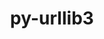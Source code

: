---
title: "py-urllib3"
layout: cache
categories: [package, develop]
meta: {"compilers": ["none"], "num_specs": 178, "num_specs_by_stack": {"data-vis-sdk": 9, "e4s": 34, "e4s-neoverse-v2": 18, "e4s-oneapi": 18, "ml-darwin-aarch64-mps": 22, "ml-linux-aarch64-cpu": 38, "ml-linux-aarch64-cuda": 35, "ml-linux-x86_64-cpu": 36, "ml-linux-x86_64-cuda": 37, "ml-linux-x86_64-rocm": 17, "root": 178}, "oss": ["sequoia", "ubuntu20.04", "ubuntu22.04", "ubuntu24.04"], "platforms": ["darwin", "linux"], "stacks": ["data-vis-sdk", "e4s", "e4s-neoverse-v2", "e4s-oneapi", "ml-darwin-aarch64-mps", "ml-linux-aarch64-cpu", "ml-linux-aarch64-cuda", "ml-linux-x86_64-cpu", "ml-linux-x86_64-cuda", "ml-linux-x86_64-rocm", "root"], "targets": ["aarch64", "neoverse_v2", "x86_64_v3"], "versions": ["1.26.20", "2.1.0"]}
spec_details: [{"compiler": "none", "hash": "23cmhcp2fwvthvvuprzaqcogcekwnbzf", "os": "ubuntu24.04", "platform": "linux", "size": "-", "stacks": ["ml-linux-x86_64-cpu", "ml-linux-x86_64-cuda", "ml-linux-x86_64-rocm", "root"], "target": "x86_64_v3", "variants": ["~brotli", "build_system=python_pip", "~socks"], "versions": ["2.1.0"]}, {"compiler": "none", "hash": "27exew5enxtlndbdeahocg2v5h7qdlnd", "os": "ubuntu24.04", "platform": "linux", "size": "-", "stacks": ["ml-linux-x86_64-cpu", "ml-linux-x86_64-cuda", "root"], "target": "x86_64_v3", "variants": ["~brotli", "build_system=python_pip", "~socks"], "versions": ["2.1.0"]}, {"compiler": "none", "hash": "2dfdnakewaoj2rgncpi5dlfh6gwiw6pk", "os": "sequoia", "platform": "darwin", "size": "-", "stacks": ["ml-darwin-aarch64-mps", "root"], "target": "aarch64", "variants": ["~brotli", "build_system=python_pip", "~socks"], "versions": ["2.1.0"]}, {"compiler": "none", "hash": "2dmypvareme4mhufeg7mhdgzhm4yek3w", "os": "sequoia", "platform": "darwin", "size": "-", "stacks": ["ml-darwin-aarch64-mps", "root"], "target": "aarch64", "variants": ["~brotli", "build_system=python_pip", "~socks"], "versions": ["2.1.0"]}, {"compiler": "none", "hash": "2gjcsmuufypdivyau4yscqswl3vchjuk", "os": "ubuntu22.04", "platform": "linux", "size": "-", "stacks": ["e4s", "root"], "target": "x86_64_v3", "variants": ["~brotli", "build_system=python_pip", "~socks"], "versions": ["2.1.0"]}, {"compiler": "none", "hash": "2jma5ytay5ts6dr2hxsvowiw7nvbxlcc", "os": "ubuntu22.04", "platform": "linux", "size": "-", "stacks": ["e4s", "root"], "target": "x86_64_v3", "variants": ["~brotli", "build_system=python_pip", "~socks"], "versions": ["2.1.0"]}, {"compiler": "none", "hash": "3ewlaex7kdi42guwnasb6zjvpgjmkcbv", "os": "ubuntu24.04", "platform": "linux", "size": "-", "stacks": ["ml-linux-aarch64-cpu", "ml-linux-aarch64-cuda", "root"], "target": "aarch64", "variants": ["~brotli", "build_system=python_pip", "~socks"], "versions": ["2.1.0"]}, {"compiler": "none", "hash": "3khrlejs7xl4zncxwis2izpljlg5xus5", "os": "ubuntu24.04", "platform": "linux", "size": "-", "stacks": ["ml-linux-x86_64-cpu", "ml-linux-x86_64-cuda", "ml-linux-x86_64-rocm", "root"], "target": "x86_64_v3", "variants": ["~brotli", "build_system=python_pip", "~socks"], "versions": ["2.1.0"]}, {"compiler": "none", "hash": "3owungvbntdqn7zb2ngcxzczv5oiopjd", "os": "ubuntu22.04", "platform": "linux", "size": "-", "stacks": ["e4s", "root"], "target": "x86_64_v3", "variants": ["~brotli", "build_system=python_pip", "~socks"], "versions": ["2.1.0"]}, {"compiler": "none", "hash": "3uldlvoheb6b5rwn527dmermoj7y2ved", "os": "ubuntu24.04", "platform": "linux", "size": "-", "stacks": ["ml-linux-x86_64-cuda", "ml-linux-x86_64-rocm", "root"], "target": "x86_64_v3", "variants": ["~brotli", "build_system=python_pip", "~socks"], "versions": ["2.1.0"]}, {"compiler": "none", "hash": "3vh26lv65yauvdwj5ykkn2ljyhbod5ra", "os": "ubuntu22.04", "platform": "linux", "size": "-", "stacks": ["e4s", "root"], "target": "x86_64_v3", "variants": ["~brotli", "build_system=python_pip", "~socks"], "versions": ["2.1.0"]}, {"compiler": "none", "hash": "45a2il27jplzltsjgw5v6d52n2np4u22", "os": "ubuntu22.04", "platform": "linux", "size": "-", "stacks": ["e4s", "root"], "target": "x86_64_v3", "variants": ["~brotli", "build_system=python_pip", "~socks"], "versions": ["2.1.0"]}, {"compiler": "none", "hash": "4ecw3h7sm4mr2gjjrwkx6e4x3l4jmnmw", "os": "ubuntu24.04", "platform": "linux", "size": "-", "stacks": ["ml-linux-aarch64-cpu", "ml-linux-aarch64-cuda", "root"], "target": "aarch64", "variants": ["~brotli", "build_system=python_pip", "~socks"], "versions": ["2.1.0"]}, {"compiler": "none", "hash": "4jfzj5ms3rl474wyafqjjhh5gklui3d5", "os": "ubuntu24.04", "platform": "linux", "size": "-", "stacks": ["ml-linux-x86_64-cpu", "ml-linux-x86_64-cuda", "root"], "target": "x86_64_v3", "variants": ["~brotli", "build_system=python_pip", "~socks"], "versions": ["2.1.0"]}, {"compiler": "none", "hash": "4lb5ncwunbokubi4qkswe3vjkzgdefp4", "os": "ubuntu22.04", "platform": "linux", "size": "-", "stacks": ["e4s", "root"], "target": "x86_64_v3", "variants": ["~brotli", "build_system=python_pip", "~socks"], "versions": ["2.1.0"]}, {"compiler": "none", "hash": "4qq3ooigqpcil77wzjsf5ysrzsx5yxsm", "os": "ubuntu24.04", "platform": "linux", "size": "-", "stacks": ["ml-linux-x86_64-cpu", "ml-linux-x86_64-cuda", "ml-linux-x86_64-rocm", "root"], "target": "x86_64_v3", "variants": ["~brotli", "build_system=python_pip", "~socks"], "versions": ["2.1.0"]}, {"compiler": "none", "hash": "52bbqna6d3w32bom2ujop6fs3oszbyln", "os": "ubuntu24.04", "platform": "linux", "size": "-", "stacks": ["ml-linux-aarch64-cpu", "ml-linux-aarch64-cuda", "root"], "target": "aarch64", "variants": ["~brotli", "build_system=python_pip", "~socks"], "versions": ["2.1.0"]}, {"compiler": "none", "hash": "5jfabjxrdat22f4qllfudze7xrubohge", "os": "ubuntu22.04", "platform": "linux", "size": "-", "stacks": ["e4s-oneapi", "root"], "target": "x86_64_v3", "variants": ["~brotli", "build_system=python_pip", "~socks"], "versions": ["2.1.0"]}, {"compiler": "none", "hash": "5kg2ycdi7enabbcfihxrdalk6nksf4w6", "os": "ubuntu20.04", "platform": "linux", "size": "-", "stacks": ["data-vis-sdk", "root"], "target": "x86_64_v3", "variants": ["~brotli", "build_system=python_pip", "~socks"], "versions": ["2.1.0"]}, {"compiler": "none", "hash": "5mogy6tbel542hkwqnx66jzpk6lugb5y", "os": "ubuntu22.04", "platform": "linux", "size": "-", "stacks": ["e4s", "root"], "target": "x86_64_v3", "variants": ["~brotli", "build_system=python_pip", "~socks"], "versions": ["2.1.0"]}, {"compiler": "none", "hash": "5r3o52ah5osqqsuhz74mex3qzscgjjiw", "os": "ubuntu24.04", "platform": "linux", "size": "-", "stacks": ["ml-linux-aarch64-cpu", "ml-linux-aarch64-cuda", "root"], "target": "aarch64", "variants": ["~brotli", "build_system=python_pip", "~socks"], "versions": ["2.1.0"]}, {"compiler": "none", "hash": "5s7wd6wdzto7njdyypufjkmpz7ncw3kx", "os": "ubuntu22.04", "platform": "linux", "size": "-", "stacks": ["e4s", "root"], "target": "x86_64_v3", "variants": ["~brotli", "build_system=python_pip", "~socks"], "versions": ["2.1.0"]}, {"compiler": "none", "hash": "5t642tqhfwudlw5py4g65yqfeiayltdm", "os": "ubuntu22.04", "platform": "linux", "size": "-", "stacks": ["e4s-neoverse-v2", "root"], "target": "neoverse_v2", "variants": ["~brotli", "build_system=python_pip", "~socks"], "versions": ["2.1.0"]}, {"compiler": "none", "hash": "5tanx37byprvk2rybyabl4fxoksaka6y", "os": "ubuntu24.04", "platform": "linux", "size": "-", "stacks": ["ml-linux-aarch64-cpu", "ml-linux-aarch64-cuda", "root"], "target": "aarch64", "variants": ["~brotli", "build_system=python_pip", "~socks"], "versions": ["2.1.0"]}, {"compiler": "none", "hash": "5tj4ngm53vbzom7fe6eyykxfa4z25y4v", "os": "ubuntu24.04", "platform": "linux", "size": "-", "stacks": ["ml-linux-aarch64-cpu", "ml-linux-aarch64-cuda", "root"], "target": "aarch64", "variants": ["~brotli", "build_system=python_pip", "~socks"], "versions": ["2.1.0"]}, {"compiler": "none", "hash": "5ys5cjg2wkvfchz3b6wi7ahdaijogyfp", "os": "ubuntu22.04", "platform": "linux", "size": "-", "stacks": ["e4s", "root"], "target": "x86_64_v3", "variants": ["~brotli", "build_system=python_pip", "~socks"], "versions": ["2.1.0"]}, {"compiler": "none", "hash": "62sv72lsafkhc7mx43xdyswoj5oauul3", "os": "sequoia", "platform": "darwin", "size": "-", "stacks": ["ml-darwin-aarch64-mps", "root"], "target": "aarch64", "variants": ["~brotli", "build_system=python_pip", "~socks"], "versions": ["2.1.0"]}, {"compiler": "none", "hash": "6e22xqm7kuq65h2zosbmg23lxamtqpwu", "os": "ubuntu24.04", "platform": "linux", "size": "-", "stacks": ["ml-linux-aarch64-cpu", "ml-linux-aarch64-cuda", "root"], "target": "aarch64", "variants": ["~brotli", "build_system=python_pip", "~socks"], "versions": ["2.1.0"]}, {"compiler": "none", "hash": "6ttco2zesxxecrk3alvaegmdcmgh2t3g", "os": "ubuntu22.04", "platform": "linux", "size": "-", "stacks": ["e4s", "root"], "target": "x86_64_v3", "variants": ["~brotli", "build_system=python_pip", "~socks"], "versions": ["2.1.0"]}, {"compiler": "none", "hash": "6vr26pn2knmbdhxjz36ltj6sfjdid4vx", "os": "ubuntu22.04", "platform": "linux", "size": "-", "stacks": ["e4s", "root"], "target": "x86_64_v3", "variants": ["~brotli", "build_system=python_pip", "~socks"], "versions": ["2.1.0"]}, {"compiler": "none", "hash": "6wuztucgzkrgdx3zwb7titehxcqtf6db", "os": "ubuntu24.04", "platform": "linux", "size": "-", "stacks": ["ml-linux-x86_64-cuda", "root"], "target": "x86_64_v3", "variants": ["~brotli", "build_system=python_pip", "~socks"], "versions": ["2.1.0"]}, {"compiler": "none", "hash": "6zpoln4jspqpehixy3mnjdqs2qq26bgq", "os": "ubuntu22.04", "platform": "linux", "size": "-", "stacks": ["e4s", "root"], "target": "x86_64_v3", "variants": ["~brotli", "build_system=python_pip", "~socks"], "versions": ["2.1.0"]}, {"compiler": "none", "hash": "7252qt7zhlxxupwwos25coihof5errdr", "os": "ubuntu22.04", "platform": "linux", "size": "-", "stacks": ["e4s-oneapi", "root"], "target": "x86_64_v3", "variants": ["~brotli", "build_system=python_pip", "~secure", "~socks"], "versions": ["1.26.20"]}, {"compiler": "none", "hash": "72kq5gyyn2vjzc4dx4dn6ejfwb4qvvon", "os": "ubuntu22.04", "platform": "linux", "size": "-", "stacks": ["e4s-neoverse-v2", "root"], "target": "neoverse_v2", "variants": ["~brotli", "build_system=python_pip", "~socks"], "versions": ["2.1.0"]}, {"compiler": "none", "hash": "7asb2qr5l5eeskn2ffeu73dloxj2w7sg", "os": "ubuntu24.04", "platform": "linux", "size": "-", "stacks": ["ml-linux-x86_64-cpu", "ml-linux-x86_64-cuda", "root"], "target": "x86_64_v3", "variants": ["~brotli", "build_system=python_pip", "~socks"], "versions": ["2.1.0"]}, {"compiler": "none", "hash": "7j4g6sprw7m6gv2pf4cqmpnyxlx4rxuz", "os": "sequoia", "platform": "darwin", "size": "-", "stacks": ["ml-darwin-aarch64-mps", "root"], "target": "aarch64", "variants": ["~brotli", "build_system=python_pip", "~socks"], "versions": ["2.1.0"]}, {"compiler": "none", "hash": "7tzrgbsyicn4hr4tt6xtukmpwvbq4yyx", "os": "ubuntu24.04", "platform": "linux", "size": "-", "stacks": ["ml-linux-x86_64-cpu", "ml-linux-x86_64-cuda", "root"], "target": "x86_64_v3", "variants": ["~brotli", "build_system=python_pip", "~socks"], "versions": ["2.1.0"]}, {"compiler": "none", "hash": "7z4fxx6aq3btdqckutegjlqhi3mhkfsm", "os": "ubuntu24.04", "platform": "linux", "size": "-", "stacks": ["ml-linux-aarch64-cpu", "ml-linux-aarch64-cuda", "root"], "target": "aarch64", "variants": ["~brotli", "build_system=python_pip", "~socks"], "versions": ["2.1.0"]}, {"compiler": "none", "hash": "a7nm3gthpjpckobxe7gzqjna7ukl2rnf", "os": "ubuntu24.04", "platform": "linux", "size": "-", "stacks": ["ml-linux-x86_64-cpu", "ml-linux-x86_64-cuda", "root"], "target": "x86_64_v3", "variants": ["~brotli", "build_system=python_pip", "~socks"], "versions": ["2.1.0"]}, {"compiler": "none", "hash": "aamsqhhfywq5aaqczkhosxtwcotsrv7p", "os": "ubuntu22.04", "platform": "linux", "size": "-", "stacks": ["e4s", "root"], "target": "x86_64_v3", "variants": ["~brotli", "build_system=python_pip", "~socks"], "versions": ["2.1.0"]}, {"compiler": "none", "hash": "ahosdwrj72jeqwubyvlrb4c6cvsyq2h4", "os": "ubuntu24.04", "platform": "linux", "size": "-", "stacks": ["ml-linux-x86_64-cpu", "ml-linux-x86_64-cuda", "root"], "target": "x86_64_v3", "variants": ["~brotli", "build_system=python_pip", "~socks"], "versions": ["2.1.0"]}, {"compiler": "none", "hash": "aldkaqc64brw47skz2y5o3xs5rotyje3", "os": "ubuntu22.04", "platform": "linux", "size": "-", "stacks": ["e4s-oneapi", "root"], "target": "x86_64_v3", "variants": ["~brotli", "build_system=python_pip", "~socks"], "versions": ["2.1.0"]}, {"compiler": "none", "hash": "alpanbarudmgl65pyyhjyhrhmsnequee", "os": "ubuntu24.04", "platform": "linux", "size": "-", "stacks": ["ml-linux-aarch64-cpu", "ml-linux-aarch64-cuda", "root"], "target": "aarch64", "variants": ["~brotli", "build_system=python_pip", "~socks"], "versions": ["2.1.0"]}, {"compiler": "none", "hash": "aqlbko5eyujfp5p7t6perxlwn73esznd", "os": "ubuntu20.04", "platform": "linux", "size": "-", "stacks": ["data-vis-sdk", "root"], "target": "x86_64_v3", "variants": ["~brotli", "build_system=python_pip", "~socks"], "versions": ["2.1.0"]}, {"compiler": "none", "hash": "aufjewp6cdchv6mguqhnv6p2fsyye7is", "os": "ubuntu22.04", "platform": "linux", "size": "-", "stacks": ["e4s-oneapi", "root"], "target": "x86_64_v3", "variants": ["~brotli", "build_system=python_pip", "~socks"], "versions": ["2.1.0"]}, {"compiler": "none", "hash": "av4zabhb74rko55cugm66hadgpskaven", "os": "ubuntu22.04", "platform": "linux", "size": "-", "stacks": ["e4s-neoverse-v2", "root"], "target": "neoverse_v2", "variants": ["~brotli", "build_system=python_pip", "~socks"], "versions": ["2.1.0"]}, {"compiler": "none", "hash": "b2z7m7gzd77ub2yknoqrolq2jmwuaoxj", "os": "sequoia", "platform": "darwin", "size": "-", "stacks": ["ml-darwin-aarch64-mps", "root"], "target": "aarch64", "variants": ["~brotli", "build_system=python_pip", "~socks"], "versions": ["2.1.0"]}, {"compiler": "none", "hash": "bgemg5qwqawn2oss2lt3kgrotjezm5u7", "os": "ubuntu24.04", "platform": "linux", "size": "-", "stacks": ["ml-linux-x86_64-cpu", "ml-linux-x86_64-cuda", "ml-linux-x86_64-rocm", "root"], "target": "x86_64_v3", "variants": ["~brotli", "build_system=python_pip", "~socks"], "versions": ["2.1.0"]}, {"compiler": "none", "hash": "bwlnte3p52kib3tdltlljgl6mywiskmf", "os": "ubuntu22.04", "platform": "linux", "size": "-", "stacks": ["e4s", "root"], "target": "x86_64_v3", "variants": ["~brotli", "build_system=python_pip", "~socks"], "versions": ["2.1.0"]}, {"compiler": "none", "hash": "bzmsij5ae7jtfzxt4bihc6j4edjetvp6", "os": "ubuntu22.04", "platform": "linux", "size": "-", "stacks": ["e4s-oneapi", "root"], "target": "x86_64_v3", "variants": ["~brotli", "build_system=python_pip", "~secure", "~socks"], "versions": ["1.26.20"]}, {"compiler": "none", "hash": "c6e7dz6xmpee2ykhsbjuvosrcsh5vuqd", "os": "ubuntu24.04", "platform": "linux", "size": "-", "stacks": ["ml-linux-aarch64-cpu", "root"], "target": "aarch64", "variants": ["~brotli", "build_system=python_pip", "~socks"], "versions": ["2.1.0"]}, {"compiler": "none", "hash": "cbqsl5xl2q6v33jmr3456tut5uivlbau", "os": "ubuntu24.04", "platform": "linux", "size": "-", "stacks": ["ml-linux-aarch64-cpu", "ml-linux-aarch64-cuda", "root"], "target": "aarch64", "variants": ["~brotli", "build_system=python_pip", "~socks"], "versions": ["2.1.0"]}, {"compiler": "none", "hash": "cjlwi4fk6rzv5whlaxrihn4d6r5fnlbt", "os": "ubuntu22.04", "platform": "linux", "size": "-", "stacks": ["e4s-neoverse-v2", "root"], "target": "neoverse_v2", "variants": ["~brotli", "build_system=python_pip", "~socks"], "versions": ["2.1.0"]}, {"compiler": "none", "hash": "cl25tom5b4zl6ixleyuyivapap2pomfs", "os": "ubuntu22.04", "platform": "linux", "size": "-", "stacks": ["e4s", "root"], "target": "x86_64_v3", "variants": ["~brotli", "build_system=python_pip", "~socks"], "versions": ["2.1.0"]}, {"compiler": "none", "hash": "cs3cm4hqxsdf3xmmzvpemefzwj34odwe", "os": "ubuntu24.04", "platform": "linux", "size": "-", "stacks": ["ml-linux-aarch64-cpu", "ml-linux-aarch64-cuda", "root"], "target": "aarch64", "variants": ["~brotli", "build_system=python_pip", "~socks"], "versions": ["2.1.0"]}, {"compiler": "none", "hash": "dtny32fqumkwhjfsla567tcddlj4mc4m", "os": "ubuntu22.04", "platform": "linux", "size": "-", "stacks": ["e4s-neoverse-v2", "root"], "target": "neoverse_v2", "variants": ["~brotli", "build_system=python_pip", "~socks"], "versions": ["2.1.0"]}, {"compiler": "none", "hash": "emrpdbztjatsbtafuh35di2h3schjodc", "os": "ubuntu22.04", "platform": "linux", "size": "-", "stacks": ["e4s", "root"], "target": "x86_64_v3", "variants": ["~brotli", "build_system=python_pip", "~socks"], "versions": ["2.1.0"]}, {"compiler": "none", "hash": "etbtazsk4trdrw4i6ojvfduqmquhs4dg", "os": "ubuntu24.04", "platform": "linux", "size": "-", "stacks": ["ml-linux-x86_64-cpu", "ml-linux-x86_64-cuda", "ml-linux-x86_64-rocm", "root"], "target": "x86_64_v3", "variants": ["~brotli", "build_system=python_pip", "~socks"], "versions": ["2.1.0"]}, {"compiler": "none", "hash": "evudcdilykyvykabdodjbhvnzvsv6yw7", "os": "ubuntu22.04", "platform": "linux", "size": "-", "stacks": ["e4s", "root"], "target": "x86_64_v3", "variants": ["~brotli", "build_system=python_pip", "~socks"], "versions": ["2.1.0"]}, {"compiler": "none", "hash": "fm6zexqaijrumclrqofsp4e3exs25v65", "os": "ubuntu22.04", "platform": "linux", "size": "-", "stacks": ["e4s-neoverse-v2", "root"], "target": "neoverse_v2", "variants": ["~brotli", "build_system=python_pip", "~socks"], "versions": ["2.1.0"]}, {"compiler": "none", "hash": "ftdtimwkmqaqmsuzdrkm3ikyltbk7dw7", "os": "ubuntu22.04", "platform": "linux", "size": "-", "stacks": ["e4s", "root"], "target": "x86_64_v3", "variants": ["~brotli", "build_system=python_pip", "~socks"], "versions": ["2.1.0"]}, {"compiler": "none", "hash": "g3mfniefpubdppezzgtkhca3kazjvg7t", "os": "ubuntu22.04", "platform": "linux", "size": "-", "stacks": ["e4s-oneapi", "root"], "target": "x86_64_v3", "variants": ["~brotli", "build_system=python_pip", "~secure", "~socks"], "versions": ["1.26.20"]}, {"compiler": "none", "hash": "gbuq3uwyytrbxac7muedxuym3djyb4re", "os": "ubuntu24.04", "platform": "linux", "size": "-", "stacks": ["ml-linux-x86_64-cpu", "ml-linux-x86_64-cuda", "root"], "target": "x86_64_v3", "variants": ["~brotli", "build_system=python_pip", "~socks"], "versions": ["2.1.0"]}, {"compiler": "none", "hash": "ge3zzvbcvagu4wamurqwcmtmh2s5ibj5", "os": "ubuntu24.04", "platform": "linux", "size": "-", "stacks": ["ml-linux-x86_64-cpu", "ml-linux-x86_64-rocm", "root"], "target": "x86_64_v3", "variants": ["~brotli", "build_system=python_pip", "~socks"], "versions": ["2.1.0"]}, {"compiler": "none", "hash": "gemfnudlksv6nhhqomscdhju3k6cdjhu", "os": "sequoia", "platform": "darwin", "size": "-", "stacks": ["ml-darwin-aarch64-mps", "root"], "target": "aarch64", "variants": ["~brotli", "build_system=python_pip", "~socks"], "versions": ["2.1.0"]}, {"compiler": "none", "hash": "guox2gr2ohpgpvvla6zfdyqmwnphh3lo", "os": "ubuntu22.04", "platform": "linux", "size": "-", "stacks": ["e4s", "root"], "target": "x86_64_v3", "variants": ["~brotli", "build_system=python_pip", "~socks"], "versions": ["2.1.0"]}, {"compiler": "none", "hash": "h3kzasis3b3gxhlr3ke67zaxvtzconf3", "os": "sequoia", "platform": "darwin", "size": "-", "stacks": ["ml-darwin-aarch64-mps", "root"], "target": "aarch64", "variants": ["~brotli", "build_system=python_pip", "~socks"], "versions": ["2.1.0"]}, {"compiler": "none", "hash": "hckklch2rhqts2ypcf2svuhgvcb45t2p", "os": "ubuntu22.04", "platform": "linux", "size": "-", "stacks": ["e4s", "root"], "target": "x86_64_v3", "variants": ["~brotli", "build_system=python_pip", "~socks"], "versions": ["2.1.0"]}, {"compiler": "none", "hash": "hkhtuzmkrxr4ktarv2tmmoijslhvjfn6", "os": "ubuntu22.04", "platform": "linux", "size": "-", "stacks": ["e4s", "root"], "target": "x86_64_v3", "variants": ["~brotli", "build_system=python_pip", "~socks"], "versions": ["2.1.0"]}, {"compiler": "none", "hash": "hkiqoyuz5evqs5pcx6m2lzyiqg2dnpek", "os": "ubuntu24.04", "platform": "linux", "size": "-", "stacks": ["ml-linux-x86_64-cpu", "ml-linux-x86_64-cuda", "ml-linux-x86_64-rocm", "root"], "target": "x86_64_v3", "variants": ["~brotli", "build_system=python_pip", "~socks"], "versions": ["2.1.0"]}, {"compiler": "none", "hash": "hkstnfuu7iw54r7jgf4lja3woz6ioqk4", "os": "ubuntu24.04", "platform": "linux", "size": "-", "stacks": ["ml-linux-aarch64-cpu", "ml-linux-aarch64-cuda", "root"], "target": "aarch64", "variants": ["~brotli", "build_system=python_pip", "~socks"], "versions": ["2.1.0"]}, {"compiler": "none", "hash": "hnqqhbml53gjgap2dryfqpav3nrrh6nd", "os": "sequoia", "platform": "darwin", "size": "-", "stacks": ["ml-darwin-aarch64-mps", "root"], "target": "aarch64", "variants": ["~brotli", "build_system=python_pip", "~socks"], "versions": ["2.1.0"]}, {"compiler": "none", "hash": "hqx72etn3av54p2xra6kkczkoiqwnlss", "os": "ubuntu22.04", "platform": "linux", "size": "-", "stacks": ["e4s-neoverse-v2", "root"], "target": "neoverse_v2", "variants": ["~brotli", "build_system=python_pip", "~socks"], "versions": ["2.1.0"]}, {"compiler": "none", "hash": "hu5vegrblpbrr6isge2ukqkn5uagmccb", "os": "ubuntu24.04", "platform": "linux", "size": "-", "stacks": ["ml-linux-aarch64-cpu", "ml-linux-aarch64-cuda", "root"], "target": "aarch64", "variants": ["~brotli", "build_system=python_pip", "~socks"], "versions": ["2.1.0"]}, {"compiler": "none", "hash": "i2pfnh4fq6wtmz7tmfjeizpssqsqb6bi", "os": "ubuntu24.04", "platform": "linux", "size": "-", "stacks": ["ml-linux-aarch64-cpu", "ml-linux-aarch64-cuda", "root"], "target": "aarch64", "variants": ["~brotli", "build_system=python_pip", "~socks"], "versions": ["2.1.0"]}, {"compiler": "none", "hash": "i4tp33v24twsmggu4nbn2g7s4tuuxqg7", "os": "ubuntu24.04", "platform": "linux", "size": "-", "stacks": ["ml-linux-x86_64-cpu", "ml-linux-x86_64-cuda", "root"], "target": "x86_64_v3", "variants": ["~brotli", "build_system=python_pip", "~socks"], "versions": ["2.1.0"]}, {"compiler": "none", "hash": "i6szy3vcajnrauw4rcdsgvn5oe4czkoe", "os": "ubuntu24.04", "platform": "linux", "size": "-", "stacks": ["ml-linux-x86_64-cpu", "ml-linux-x86_64-cuda", "root"], "target": "x86_64_v3", "variants": ["~brotli", "build_system=python_pip", "~socks"], "versions": ["2.1.0"]}, {"compiler": "none", "hash": "im3t5kysslx2lvagwi2v5af5ymgqamkc", "os": "ubuntu24.04", "platform": "linux", "size": "-", "stacks": ["ml-linux-aarch64-cpu", "ml-linux-aarch64-cuda", "root"], "target": "aarch64", "variants": ["~brotli", "build_system=python_pip", "~socks"], "versions": ["2.1.0"]}, {"compiler": "none", "hash": "iv53j5acfdqsuoxgfsr4fsb3j5nh2ch5", "os": "ubuntu20.04", "platform": "linux", "size": "-", "stacks": ["data-vis-sdk", "root"], "target": "x86_64_v3", "variants": ["~brotli", "build_system=python_pip", "~socks"], "versions": ["2.1.0"]}, {"compiler": "none", "hash": "ivaffpwwduwq2okua3fw7ma2rx7joh72", "os": "ubuntu24.04", "platform": "linux", "size": "-", "stacks": ["ml-linux-aarch64-cpu", "ml-linux-aarch64-cuda", "root"], "target": "aarch64", "variants": ["~brotli", "build_system=python_pip", "~socks"], "versions": ["2.1.0"]}, {"compiler": "none", "hash": "ivuiig72uikjvajnokpr6re2pcc5qm56", "os": "sequoia", "platform": "darwin", "size": "-", "stacks": ["ml-darwin-aarch64-mps", "root"], "target": "aarch64", "variants": ["~brotli", "build_system=python_pip", "~socks"], "versions": ["2.1.0"]}, {"compiler": "none", "hash": "izl73jtac37tjf6pnji7q6fg4tmcig7l", "os": "ubuntu22.04", "platform": "linux", "size": "-", "stacks": ["e4s", "root"], "target": "x86_64_v3", "variants": ["~brotli", "build_system=python_pip", "~socks"], "versions": ["2.1.0"]}, {"compiler": "none", "hash": "jd2ockgw4kb4ua4hot4oiamldjbswdif", "os": "ubuntu24.04", "platform": "linux", "size": "-", "stacks": ["ml-linux-aarch64-cpu", "ml-linux-aarch64-cuda", "root"], "target": "aarch64", "variants": ["~brotli", "build_system=python_pip", "~socks"], "versions": ["2.1.0"]}, {"compiler": "none", "hash": "jr6zbipc7qj74q6mjpdakp7srudi3bo4", "os": "ubuntu22.04", "platform": "linux", "size": "-", "stacks": ["e4s-neoverse-v2", "root"], "target": "neoverse_v2", "variants": ["~brotli", "build_system=python_pip", "~socks"], "versions": ["2.1.0"]}, {"compiler": "none", "hash": "jvrs7n7r7pu7p6yjq75m3jsf3w2vdrak", "os": "ubuntu24.04", "platform": "linux", "size": "-", "stacks": ["ml-linux-x86_64-cpu", "ml-linux-x86_64-cuda", "root"], "target": "x86_64_v3", "variants": ["~brotli", "build_system=python_pip", "~socks"], "versions": ["2.1.0"]}, {"compiler": "none", "hash": "jwcfflitaxpvlaypagoobz7jwlvkltsj", "os": "ubuntu22.04", "platform": "linux", "size": "-", "stacks": ["e4s-neoverse-v2", "root"], "target": "neoverse_v2", "variants": ["~brotli", "build_system=python_pip", "~socks"], "versions": ["2.1.0"]}, {"compiler": "none", "hash": "jzifml4z2sqah44gu2sb3iypgycb5xmz", "os": "ubuntu22.04", "platform": "linux", "size": "-", "stacks": ["e4s-neoverse-v2", "root"], "target": "neoverse_v2", "variants": ["~brotli", "build_system=python_pip", "~socks"], "versions": ["2.1.0"]}, {"compiler": "none", "hash": "kge6yws4rhxmin24omxwnvyuj4yh74f4", "os": "ubuntu22.04", "platform": "linux", "size": "-", "stacks": ["e4s-neoverse-v2", "root"], "target": "neoverse_v2", "variants": ["~brotli", "build_system=python_pip", "~socks"], "versions": ["2.1.0"]}, {"compiler": "none", "hash": "kienbwk7x3b5ylq6qopamn5adokddrqp", "os": "ubuntu24.04", "platform": "linux", "size": "-", "stacks": ["ml-linux-aarch64-cpu", "ml-linux-aarch64-cuda", "root"], "target": "aarch64", "variants": ["~brotli", "build_system=python_pip", "~socks"], "versions": ["2.1.0"]}, {"compiler": "none", "hash": "kl2gof6d5qgeoosx7b4qsgwnp5d6gzfr", "os": "ubuntu24.04", "platform": "linux", "size": "-", "stacks": ["ml-linux-x86_64-cpu", "ml-linux-x86_64-cuda", "ml-linux-x86_64-rocm", "root"], "target": "x86_64_v3", "variants": ["~brotli", "build_system=python_pip", "~socks"], "versions": ["2.1.0"]}, {"compiler": "none", "hash": "krunitqzivchatq5byfecjump7iqxlic", "os": "ubuntu22.04", "platform": "linux", "size": "-", "stacks": ["e4s-oneapi", "root"], "target": "x86_64_v3", "variants": ["~brotli", "build_system=python_pip", "~socks"], "versions": ["2.1.0"]}, {"compiler": "none", "hash": "l4oeecczmtklinx6bq5ihbyitu4katzv", "os": "ubuntu24.04", "platform": "linux", "size": "-", "stacks": ["ml-linux-x86_64-cpu", "ml-linux-x86_64-cuda", "root"], "target": "x86_64_v3", "variants": ["~brotli", "build_system=python_pip", "~socks"], "versions": ["2.1.0"]}, {"compiler": "none", "hash": "la2a23iubef6d3obkxty2oaqpoeex6ay", "os": "ubuntu24.04", "platform": "linux", "size": "-", "stacks": ["ml-linux-x86_64-cpu", "ml-linux-x86_64-cuda", "ml-linux-x86_64-rocm", "root"], "target": "x86_64_v3", "variants": ["~brotli", "build_system=python_pip", "~socks"], "versions": ["2.1.0"]}, {"compiler": "none", "hash": "lctbhspl7mwhfdavtlfxvc3n3kojakcj", "os": "ubuntu22.04", "platform": "linux", "size": "-", "stacks": ["e4s", "root"], "target": "x86_64_v3", "variants": ["~brotli", "build_system=python_pip", "~socks"], "versions": ["2.1.0"]}, {"compiler": "none", "hash": "llabawl32xz73yji2xpps7ljnjodc5gh", "os": "sequoia", "platform": "darwin", "size": "-", "stacks": ["ml-darwin-aarch64-mps", "root"], "target": "aarch64", "variants": ["~brotli", "build_system=python_pip", "~socks"], "versions": ["2.1.0"]}, {"compiler": "none", "hash": "lumaicbhxu5xkwao4moqn2ajivz2xzaz", "os": "sequoia", "platform": "darwin", "size": "-", "stacks": ["ml-darwin-aarch64-mps", "root"], "target": "aarch64", "variants": ["~brotli", "build_system=python_pip", "~socks"], "versions": ["2.1.0"]}, {"compiler": "none", "hash": "lx3lie5tj5nxhgcj3ntyg6iyoausy5w6", "os": "ubuntu24.04", "platform": "linux", "size": "-", "stacks": ["ml-linux-aarch64-cpu", "ml-linux-aarch64-cuda", "root"], "target": "aarch64", "variants": ["~brotli", "build_system=python_pip", "~socks"], "versions": ["2.1.0"]}, {"compiler": "none", "hash": "lyvtccvfhpe4tx6hg6dw4hsnqe56ixjl", "os": "ubuntu20.04", "platform": "linux", "size": "-", "stacks": ["data-vis-sdk", "root"], "target": "x86_64_v3", "variants": ["~brotli", "build_system=python_pip", "~socks"], "versions": ["2.1.0"]}, {"compiler": "none", "hash": "mafvmacgntgks67dey2dllf4meg4z74i", "os": "ubuntu22.04", "platform": "linux", "size": "-", "stacks": ["e4s-oneapi", "root"], "target": "x86_64_v3", "variants": ["~brotli", "build_system=python_pip", "~socks"], "versions": ["2.1.0"]}, {"compiler": "none", "hash": "mepkffh3ol6hqqebvzayphvi64523agt", "os": "ubuntu22.04", "platform": "linux", "size": "-", "stacks": ["e4s", "root"], "target": "x86_64_v3", "variants": ["~brotli", "build_system=python_pip", "~socks"], "versions": ["2.1.0"]}, {"compiler": "none", "hash": "muiankc7ddd62mbnunf22w5rigvvl3pc", "os": "ubuntu20.04", "platform": "linux", "size": "-", "stacks": ["data-vis-sdk", "root"], "target": "x86_64_v3", "variants": ["~brotli", "build_system=python_pip", "~socks"], "versions": ["2.1.0"]}, {"compiler": "none", "hash": "my3f526ory4c4qdcl3lua4xf37klq4v7", "os": "ubuntu22.04", "platform": "linux", "size": "-", "stacks": ["e4s-neoverse-v2", "root"], "target": "neoverse_v2", "variants": ["~brotli", "build_system=python_pip", "~socks"], "versions": ["2.1.0"]}, {"compiler": "none", "hash": "mydcwx5bs725bcxdnpvqgynbxpf4ciza", "os": "ubuntu24.04", "platform": "linux", "size": "-", "stacks": ["ml-linux-x86_64-cpu", "ml-linux-x86_64-cuda", "root"], "target": "x86_64_v3", "variants": ["~brotli", "build_system=python_pip", "~socks"], "versions": ["2.1.0"]}, {"compiler": "none", "hash": "naylvf6gwneuzqk45yrqsgzxni26dqyo", "os": "ubuntu24.04", "platform": "linux", "size": "-", "stacks": ["ml-linux-x86_64-cpu", "ml-linux-x86_64-cuda", "ml-linux-x86_64-rocm", "root"], "target": "x86_64_v3", "variants": ["~brotli", "build_system=python_pip", "~socks"], "versions": ["2.1.0"]}, {"compiler": "none", "hash": "ndxrbpo3op7lcbd7bov425x7sb2pbvwz", "os": "ubuntu24.04", "platform": "linux", "size": "-", "stacks": ["ml-linux-aarch64-cpu", "ml-linux-aarch64-cuda", "root"], "target": "aarch64", "variants": ["~brotli", "build_system=python_pip", "~socks"], "versions": ["2.1.0"]}, {"compiler": "none", "hash": "nhxr7zw43xfyd3yj4do6gpmfgq6q2jfn", "os": "ubuntu20.04", "platform": "linux", "size": "-", "stacks": ["data-vis-sdk", "root"], "target": "x86_64_v3", "variants": ["~brotli", "build_system=python_pip", "~socks"], "versions": ["2.1.0"]}, {"compiler": "none", "hash": "nmi46xs6ej6eiquuviah3wjbiddwic6k", "os": "ubuntu24.04", "platform": "linux", "size": "-", "stacks": ["ml-linux-aarch64-cpu", "ml-linux-aarch64-cuda", "root"], "target": "aarch64", "variants": ["~brotli", "build_system=python_pip", "~socks"], "versions": ["2.1.0"]}, {"compiler": "none", "hash": "noqfvph36mpvrlbuzfs2echaurgobzdx", "os": "sequoia", "platform": "darwin", "size": "-", "stacks": ["ml-darwin-aarch64-mps", "root"], "target": "aarch64", "variants": ["~brotli", "build_system=python_pip", "~socks"], "versions": ["2.1.0"]}, {"compiler": "none", "hash": "nqarfksjp6tiepjsfpmmg7egh6n4f57h", "os": "ubuntu22.04", "platform": "linux", "size": "-", "stacks": ["e4s", "root"], "target": "x86_64_v3", "variants": ["~brotli", "build_system=python_pip", "~socks"], "versions": ["2.1.0"]}, {"compiler": "none", "hash": "o3ebeekdueizvsajkutuzs5zjir6bjgt", "os": "ubuntu24.04", "platform": "linux", "size": "-", "stacks": ["ml-linux-x86_64-cpu", "ml-linux-x86_64-cuda", "root"], "target": "x86_64_v3", "variants": ["~brotli", "build_system=python_pip", "~socks"], "versions": ["2.1.0"]}, {"compiler": "none", "hash": "om4nsjeopm3ixlpxuom7bsqrwtmy4yis", "os": "ubuntu22.04", "platform": "linux", "size": "-", "stacks": ["e4s-neoverse-v2", "root"], "target": "neoverse_v2", "variants": ["~brotli", "build_system=python_pip", "~socks"], "versions": ["2.1.0"]}, {"compiler": "none", "hash": "ontf5as5xu7abmesh75emkv23cir5ubp", "os": "ubuntu22.04", "platform": "linux", "size": "-", "stacks": ["e4s", "root"], "target": "x86_64_v3", "variants": ["~brotli", "build_system=python_pip", "~socks"], "versions": ["2.1.0"]}, {"compiler": "none", "hash": "op4od4o4sizvjgt5ygflxrsqfk6cppw4", "os": "sequoia", "platform": "darwin", "size": "-", "stacks": ["ml-darwin-aarch64-mps", "root"], "target": "aarch64", "variants": ["~brotli", "build_system=python_pip", "~socks"], "versions": ["2.1.0"]}, {"compiler": "none", "hash": "oq6jxppureeyevmeana5vdxwczd2xx4x", "os": "ubuntu24.04", "platform": "linux", "size": "-", "stacks": ["ml-linux-aarch64-cpu", "root"], "target": "aarch64", "variants": ["~brotli", "build_system=python_pip", "~socks"], "versions": ["2.1.0"]}, {"compiler": "none", "hash": "ozr4tz5i5lnobay63rue25wuvqomuksx", "os": "ubuntu24.04", "platform": "linux", "size": "-", "stacks": ["ml-linux-x86_64-cpu", "ml-linux-x86_64-cuda", "root"], "target": "x86_64_v3", "variants": ["~brotli", "build_system=python_pip", "~socks"], "versions": ["2.1.0"]}, {"compiler": "none", "hash": "pc6xhnqqbzk75tuvrlxjzmgnioo3cizt", "os": "ubuntu24.04", "platform": "linux", "size": "-", "stacks": ["ml-linux-x86_64-cpu", "ml-linux-x86_64-cuda", "ml-linux-x86_64-rocm", "root"], "target": "x86_64_v3", "variants": ["~brotli", "build_system=python_pip", "~socks"], "versions": ["2.1.0"]}, {"compiler": "none", "hash": "pe66cdk6hdh74ehoq6cno4e3o6lbogao", "os": "ubuntu24.04", "platform": "linux", "size": "-", "stacks": ["ml-linux-aarch64-cpu", "ml-linux-aarch64-cuda", "root"], "target": "aarch64", "variants": ["~brotli", "build_system=python_pip", "~socks"], "versions": ["2.1.0"]}, {"compiler": "none", "hash": "poywcbkf5s46tvip4rppwi6uolm4a64n", "os": "ubuntu24.04", "platform": "linux", "size": "-", "stacks": ["ml-linux-x86_64-cpu", "ml-linux-x86_64-cuda", "root"], "target": "x86_64_v3", "variants": ["~brotli", "build_system=python_pip", "~socks"], "versions": ["2.1.0"]}, {"compiler": "none", "hash": "prebwjmcmphm3heui3b6227bcqji4tjo", "os": "ubuntu24.04", "platform": "linux", "size": "-", "stacks": ["ml-linux-aarch64-cpu", "ml-linux-aarch64-cuda", "root"], "target": "aarch64", "variants": ["~brotli", "build_system=python_pip", "~socks"], "versions": ["2.1.0"]}, {"compiler": "none", "hash": "pudbevdxfxtuibaxkt6x5ocv6ccmg4ns", "os": "ubuntu20.04", "platform": "linux", "size": "-", "stacks": ["data-vis-sdk", "root"], "target": "x86_64_v3", "variants": ["~brotli", "build_system=python_pip", "~socks"], "versions": ["2.1.0"]}, {"compiler": "none", "hash": "q6tii53r7putg7cnhjdkha7t3eaodcib", "os": "ubuntu22.04", "platform": "linux", "size": "-", "stacks": ["e4s-neoverse-v2", "root"], "target": "neoverse_v2", "variants": ["~brotli", "build_system=python_pip", "~socks"], "versions": ["2.1.0"]}, {"compiler": "none", "hash": "qafgoksgfxmnmov3hpsudzvlvm5hyq7y", "os": "ubuntu24.04", "platform": "linux", "size": "-", "stacks": ["ml-linux-aarch64-cpu", "ml-linux-aarch64-cuda", "root"], "target": "aarch64", "variants": ["~brotli", "build_system=python_pip", "~socks"], "versions": ["2.1.0"]}, {"compiler": "none", "hash": "qevlnrzk73o73qhxpmmgapcr3jfvbfc7", "os": "ubuntu20.04", "platform": "linux", "size": "-", "stacks": ["data-vis-sdk", "root"], "target": "x86_64_v3", "variants": ["~brotli", "build_system=python_pip", "~socks"], "versions": ["2.1.0"]}, {"compiler": "none", "hash": "qitoydxyn2tcizxf4jslry7eavq5wgbi", "os": "ubuntu24.04", "platform": "linux", "size": "-", "stacks": ["ml-linux-aarch64-cpu", "ml-linux-aarch64-cuda", "root"], "target": "aarch64", "variants": ["~brotli", "build_system=python_pip", "~socks"], "versions": ["2.1.0"]}, {"compiler": "none", "hash": "qqulig6aaowudjbtvjyc5q3aggtt5jnf", "os": "sequoia", "platform": "darwin", "size": "-", "stacks": ["ml-darwin-aarch64-mps", "root"], "target": "aarch64", "variants": ["~brotli", "build_system=python_pip", "~socks"], "versions": ["2.1.0"]}, {"compiler": "none", "hash": "r3mycn75m6kzekjbaecfwghlivh4bewg", "os": "ubuntu22.04", "platform": "linux", "size": "-", "stacks": ["e4s", "root"], "target": "x86_64_v3", "variants": ["~brotli", "build_system=python_pip", "~socks"], "versions": ["2.1.0"]}, {"compiler": "none", "hash": "r6ncxtp32sv4g7q7qlyisvcg2z2iskyb", "os": "ubuntu22.04", "platform": "linux", "size": "-", "stacks": ["e4s-oneapi", "root"], "target": "x86_64_v3", "variants": ["~brotli", "build_system=python_pip", "~secure", "~socks"], "versions": ["1.26.20"]}, {"compiler": "none", "hash": "remptx77wvzbpcotwi3rupripbbbkibb", "os": "sequoia", "platform": "darwin", "size": "-", "stacks": ["ml-darwin-aarch64-mps", "root"], "target": "aarch64", "variants": ["~brotli", "build_system=python_pip", "~socks"], "versions": ["2.1.0"]}, {"compiler": "none", "hash": "rhpxc53xt7tn442q3tznmrbve7swzutg", "os": "ubuntu22.04", "platform": "linux", "size": "-", "stacks": ["e4s", "root"], "target": "x86_64_v3", "variants": ["~brotli", "build_system=python_pip", "~socks"], "versions": ["2.1.0"]}, {"compiler": "none", "hash": "rlkccbaek5woek2a6vp7oyfje5o2n7xo", "os": "ubuntu22.04", "platform": "linux", "size": "-", "stacks": ["e4s-oneapi", "root"], "target": "x86_64_v3", "variants": ["~brotli", "build_system=python_pip", "~secure", "~socks"], "versions": ["1.26.20"]}, {"compiler": "none", "hash": "rmibrmqqa3fir2uqkgsibmoje752nkyc", "os": "ubuntu24.04", "platform": "linux", "size": "-", "stacks": ["ml-linux-aarch64-cpu", "ml-linux-aarch64-cuda", "root"], "target": "aarch64", "variants": ["~brotli", "build_system=python_pip", "~socks"], "versions": ["2.1.0"]}, {"compiler": "none", "hash": "rzkw4fk6ylwc7jocc7snc6bbsjylqd6d", "os": "ubuntu24.04", "platform": "linux", "size": "-", "stacks": ["ml-linux-x86_64-cpu", "ml-linux-x86_64-cuda", "ml-linux-x86_64-rocm", "root"], "target": "x86_64_v3", "variants": ["~brotli", "build_system=python_pip", "~socks"], "versions": ["2.1.0"]}, {"compiler": "none", "hash": "s23wrinu42d3hwia3n7wip5uxeq7rihl", "os": "ubuntu22.04", "platform": "linux", "size": "-", "stacks": ["e4s-oneapi", "root"], "target": "x86_64_v3", "variants": ["~brotli", "build_system=python_pip", "~secure", "~socks"], "versions": ["1.26.20"]}, {"compiler": "none", "hash": "s7w3lwmkhk6k4g62p2wktc3ap3pesndl", "os": "ubuntu22.04", "platform": "linux", "size": "-", "stacks": ["e4s", "root"], "target": "x86_64_v3", "variants": ["~brotli", "build_system=python_pip", "~socks"], "versions": ["2.1.0"]}, {"compiler": "none", "hash": "s7zi722fpuuykvrss3rj3z7d45l3owvf", "os": "sequoia", "platform": "darwin", "size": "-", "stacks": ["ml-darwin-aarch64-mps", "root"], "target": "aarch64", "variants": ["~brotli", "build_system=python_pip", "~socks"], "versions": ["2.1.0"]}, {"compiler": "none", "hash": "samixl4lyscqovgw6kvpu6t5owdw4kew", "os": "ubuntu22.04", "platform": "linux", "size": "-", "stacks": ["e4s", "root"], "target": "x86_64_v3", "variants": ["~brotli", "build_system=python_pip", "~socks"], "versions": ["2.1.0"]}, {"compiler": "none", "hash": "sf623xqticdz3gz5cxyuygdaejhlayzw", "os": "ubuntu24.04", "platform": "linux", "size": "-", "stacks": ["ml-linux-x86_64-cpu", "ml-linux-x86_64-cuda", "root"], "target": "x86_64_v3", "variants": ["~brotli", "build_system=python_pip", "~socks"], "versions": ["2.1.0"]}, {"compiler": "none", "hash": "sflkoj5yg3hlipz7puhixdryjcoxqf3a", "os": "ubuntu20.04", "platform": "linux", "size": "-", "stacks": ["data-vis-sdk", "root"], "target": "x86_64_v3", "variants": ["~brotli", "build_system=python_pip", "~socks"], "versions": ["2.1.0"]}, {"compiler": "none", "hash": "sou2gqqwbi5awvmbbja7stx7tr2x46zm", "os": "ubuntu24.04", "platform": "linux", "size": "-", "stacks": ["ml-linux-aarch64-cpu", "ml-linux-aarch64-cuda", "root"], "target": "aarch64", "variants": ["~brotli", "build_system=python_pip", "~socks"], "versions": ["2.1.0"]}, {"compiler": "none", "hash": "tl4v5sv557bmlbmwu77gxfpdqs74mra6", "os": "ubuntu22.04", "platform": "linux", "size": "-", "stacks": ["e4s-neoverse-v2", "root"], "target": "neoverse_v2", "variants": ["~brotli", "build_system=python_pip", "~socks"], "versions": ["2.1.0"]}, {"compiler": "none", "hash": "tni4cn5av2ktc2jfkikaz64wupnqckxc", "os": "ubuntu22.04", "platform": "linux", "size": "-", "stacks": ["e4s", "root"], "target": "x86_64_v3", "variants": ["~brotli", "build_system=python_pip", "~socks"], "versions": ["2.1.0"]}, {"compiler": "none", "hash": "tnshdxe5fq526firc2sbwl663zoq6p77", "os": "ubuntu24.04", "platform": "linux", "size": "-", "stacks": ["ml-linux-x86_64-rocm", "root"], "target": "x86_64_v3", "variants": ["~brotli", "build_system=python_pip", "~socks"], "versions": ["2.1.0"]}, {"compiler": "none", "hash": "tud6menjmdkrf7bkyl5d7trnf46et6fh", "os": "ubuntu24.04", "platform": "linux", "size": "-", "stacks": ["ml-linux-aarch64-cpu", "ml-linux-aarch64-cuda", "root"], "target": "aarch64", "variants": ["~brotli", "build_system=python_pip", "~socks"], "versions": ["2.1.0"]}, {"compiler": "none", "hash": "u3djpjzenluda45gtiq4d7nsvehkh3kp", "os": "ubuntu24.04", "platform": "linux", "size": "-", "stacks": ["ml-linux-aarch64-cpu", "ml-linux-aarch64-cuda", "root"], "target": "aarch64", "variants": ["~brotli", "build_system=python_pip", "~socks"], "versions": ["2.1.0"]}, {"compiler": "none", "hash": "ua6syold4oj6pz4rijaep6wpyz5iah6a", "os": "sequoia", "platform": "darwin", "size": "-", "stacks": ["ml-darwin-aarch64-mps", "root"], "target": "aarch64", "variants": ["~brotli", "build_system=python_pip", "~socks"], "versions": ["2.1.0"]}, {"compiler": "none", "hash": "uf5qz5xyez3vthe4qdfacghr5rzkrqja", "os": "sequoia", "platform": "darwin", "size": "-", "stacks": ["ml-darwin-aarch64-mps", "root"], "target": "aarch64", "variants": ["~brotli", "build_system=python_pip", "~socks"], "versions": ["2.1.0"]}, {"compiler": "none", "hash": "uffqbtwlr4iwccfhgublluyf7fvl2qs2", "os": "ubuntu22.04", "platform": "linux", "size": "-", "stacks": ["e4s", "root"], "target": "x86_64_v3", "variants": ["~brotli", "build_system=python_pip", "~socks"], "versions": ["2.1.0"]}, {"compiler": "none", "hash": "ug5in4nut2px6zepvuvixh5kqdviv5ix", "os": "ubuntu22.04", "platform": "linux", "size": "-", "stacks": ["e4s-neoverse-v2", "root"], "target": "neoverse_v2", "variants": ["~brotli", "build_system=python_pip", "~socks"], "versions": ["2.1.0"]}, {"compiler": "none", "hash": "uqxccouw44cuiwtau63arqxchxklu4qe", "os": "ubuntu22.04", "platform": "linux", "size": "-", "stacks": ["e4s-oneapi", "root"], "target": "x86_64_v3", "variants": ["~brotli", "build_system=python_pip", "~secure", "~socks"], "versions": ["1.26.20"]}, {"compiler": "none", "hash": "uwjcdy45mtv6hwwckp42d5wilu4xp4ni", "os": "ubuntu22.04", "platform": "linux", "size": "-", "stacks": ["e4s-oneapi", "root"], "target": "x86_64_v3", "variants": ["~brotli", "build_system=python_pip", "~secure", "~socks"], "versions": ["1.26.20"]}, {"compiler": "none", "hash": "uy27kylr627xpfimmynj7p4p2ri6a7ho", "os": "ubuntu24.04", "platform": "linux", "size": "-", "stacks": ["ml-linux-aarch64-cpu", "ml-linux-aarch64-cuda", "root"], "target": "aarch64", "variants": ["~brotli", "build_system=python_pip", "~socks"], "versions": ["2.1.0"]}, {"compiler": "none", "hash": "vbkqze22a5gj45bgsy367zbix7ybgtmh", "os": "ubuntu24.04", "platform": "linux", "size": "-", "stacks": ["ml-linux-x86_64-cpu", "ml-linux-x86_64-cuda", "root"], "target": "x86_64_v3", "variants": ["~brotli", "build_system=python_pip", "~socks"], "versions": ["2.1.0"]}, {"compiler": "none", "hash": "vl5wqlne3scjnfuypm75vxcxsuoh5o5l", "os": "ubuntu22.04", "platform": "linux", "size": "-", "stacks": ["e4s", "root"], "target": "x86_64_v3", "variants": ["~brotli", "build_system=python_pip", "~socks"], "versions": ["2.1.0"]}, {"compiler": "none", "hash": "vo4kejmhbwa2zyn2o6ygjuc57g2pl25t", "os": "sequoia", "platform": "darwin", "size": "-", "stacks": ["ml-darwin-aarch64-mps", "root"], "target": "aarch64", "variants": ["~brotli", "build_system=python_pip", "~socks"], "versions": ["2.1.0"]}, {"compiler": "none", "hash": "vyvnqwmdadcq3ilwdtjnkhx46c3afhv2", "os": "ubuntu24.04", "platform": "linux", "size": "-", "stacks": ["ml-linux-aarch64-cpu", "ml-linux-aarch64-cuda", "root"], "target": "aarch64", "variants": ["~brotli", "build_system=python_pip", "~socks"], "versions": ["2.1.0"]}, {"compiler": "none", "hash": "w33veohdmlytbn65rsagyihtzrp42ztv", "os": "ubuntu24.04", "platform": "linux", "size": "-", "stacks": ["ml-linux-aarch64-cpu", "ml-linux-aarch64-cuda", "root"], "target": "aarch64", "variants": ["~brotli", "build_system=python_pip", "~socks"], "versions": ["2.1.0"]}, {"compiler": "none", "hash": "wgmdyaazdgih3chetkqtunj7l5tevppb", "os": "ubuntu22.04", "platform": "linux", "size": "-", "stacks": ["e4s-oneapi", "root"], "target": "x86_64_v3", "variants": ["~brotli", "build_system=python_pip", "~socks"], "versions": ["2.1.0"]}, {"compiler": "none", "hash": "wm2v5btcd3xw3sdvcf5exht7tdf7fial", "os": "ubuntu22.04", "platform": "linux", "size": "-", "stacks": ["e4s-neoverse-v2", "root"], "target": "neoverse_v2", "variants": ["~brotli", "build_system=python_pip", "~socks"], "versions": ["2.1.0"]}, {"compiler": "none", "hash": "x2lx3td2wdeh43agktv2wtypietyxtql", "os": "ubuntu24.04", "platform": "linux", "size": "-", "stacks": ["ml-linux-x86_64-cpu", "ml-linux-x86_64-cuda", "root"], "target": "x86_64_v3", "variants": ["~brotli", "build_system=python_pip", "~socks"], "versions": ["2.1.0"]}, {"compiler": "none", "hash": "x7g2ap5jvgjegroyvfvpwuwlkqdmxeh2", "os": "ubuntu24.04", "platform": "linux", "size": "-", "stacks": ["ml-linux-x86_64-cpu", "ml-linux-x86_64-cuda", "ml-linux-x86_64-rocm", "root"], "target": "x86_64_v3", "variants": ["~brotli", "build_system=python_pip", "~socks"], "versions": ["2.1.0"]}, {"compiler": "none", "hash": "xfkqhdbx2je42fnvg2osblu23h6k7tgu", "os": "sequoia", "platform": "darwin", "size": "-", "stacks": ["ml-darwin-aarch64-mps", "root"], "target": "aarch64", "variants": ["~brotli", "build_system=python_pip", "~socks"], "versions": ["2.1.0"]}, {"compiler": "none", "hash": "xn2srnxge2zepfja5smurbsgh3gzmkiu", "os": "ubuntu24.04", "platform": "linux", "size": "-", "stacks": ["ml-linux-aarch64-cpu", "root"], "target": "aarch64", "variants": ["~brotli", "build_system=python_pip", "~socks"], "versions": ["2.1.0"]}, {"compiler": "none", "hash": "y46bkv6oo7znjearufwbsbzm6uzcairf", "os": "ubuntu24.04", "platform": "linux", "size": "-", "stacks": ["ml-linux-x86_64-cpu", "ml-linux-x86_64-cuda", "ml-linux-x86_64-rocm", "root"], "target": "x86_64_v3", "variants": ["~brotli", "build_system=python_pip", "~socks"], "versions": ["2.1.0"]}, {"compiler": "none", "hash": "y6p5qtoocsv3oysgzh5dlfkbj6hzzvbs", "os": "ubuntu22.04", "platform": "linux", "size": "-", "stacks": ["e4s-oneapi", "root"], "target": "x86_64_v3", "variants": ["~brotli", "build_system=python_pip", "~socks"], "versions": ["2.1.0"]}, {"compiler": "none", "hash": "ybwzgb6u4ymtbs7ccdkw5kadp5opjbfq", "os": "ubuntu24.04", "platform": "linux", "size": "-", "stacks": ["ml-linux-aarch64-cpu", "ml-linux-aarch64-cuda", "root"], "target": "aarch64", "variants": ["~brotli", "build_system=python_pip", "~socks"], "versions": ["2.1.0"]}, {"compiler": "none", "hash": "ylrgmhvn3ltbphihw3epkqv3oku7aunp", "os": "ubuntu22.04", "platform": "linux", "size": "-", "stacks": ["e4s-oneapi", "root"], "target": "x86_64_v3", "variants": ["~brotli", "build_system=python_pip", "~socks"], "versions": ["2.1.0"]}, {"compiler": "none", "hash": "yrwqpqtd2opbbynf3ynxaslvrx766itm", "os": "ubuntu24.04", "platform": "linux", "size": "-", "stacks": ["ml-linux-aarch64-cpu", "ml-linux-aarch64-cuda", "root"], "target": "aarch64", "variants": ["~brotli", "build_system=python_pip", "~socks"], "versions": ["2.1.0"]}, {"compiler": "none", "hash": "ywki5jlubuzltip7x7vxfam6d62v6cg2", "os": "sequoia", "platform": "darwin", "size": "-", "stacks": ["ml-darwin-aarch64-mps", "root"], "target": "aarch64", "variants": ["~brotli", "build_system=python_pip", "~socks"], "versions": ["2.1.0"]}, {"compiler": "none", "hash": "ywmjikvoycj6x54mrroshc2a4mo3j4nn", "os": "ubuntu22.04", "platform": "linux", "size": "-", "stacks": ["e4s-oneapi", "root"], "target": "x86_64_v3", "variants": ["~brotli", "build_system=python_pip", "~socks"], "versions": ["2.1.0"]}, {"compiler": "none", "hash": "yzg2se5oqdjbkaz2weotciggydkhon53", "os": "ubuntu24.04", "platform": "linux", "size": "-", "stacks": ["ml-linux-aarch64-cpu", "ml-linux-aarch64-cuda", "root"], "target": "aarch64", "variants": ["~brotli", "build_system=python_pip", "~socks"], "versions": ["2.1.0"]}, {"compiler": "none", "hash": "z54uz3nkchekujusai7v6bi4ep46w65p", "os": "ubuntu22.04", "platform": "linux", "size": "-", "stacks": ["e4s", "root"], "target": "x86_64_v3", "variants": ["~brotli", "build_system=python_pip", "~socks"], "versions": ["2.1.0"]}, {"compiler": "none", "hash": "zgyshhjhajldlwdqkpa7d4z2kdq24jr3", "os": "ubuntu24.04", "platform": "linux", "size": "-", "stacks": ["ml-linux-x86_64-cpu", "ml-linux-x86_64-cuda", "root"], "target": "x86_64_v3", "variants": ["~brotli", "build_system=python_pip", "~socks"], "versions": ["2.1.0"]}, {"compiler": "none", "hash": "zibz357kokzh6r25kcybl7riahx4gao4", "os": "ubuntu24.04", "platform": "linux", "size": "-", "stacks": ["ml-linux-x86_64-cpu", "ml-linux-x86_64-cuda", "ml-linux-x86_64-rocm", "root"], "target": "x86_64_v3", "variants": ["~brotli", "build_system=python_pip", "~socks"], "versions": ["2.1.0"]}, {"compiler": "none", "hash": "zk5blmq3mpva6ra66yddhhfn74spqvr7", "os": "ubuntu24.04", "platform": "linux", "size": "-", "stacks": ["ml-linux-x86_64-cpu", "ml-linux-x86_64-cuda", "root"], "target": "x86_64_v3", "variants": ["~brotli", "build_system=python_pip", "~socks"], "versions": ["2.1.0"]}, {"compiler": "none", "hash": "zlk5iwepnvh7y4qmregnnaaepz3adfnr", "os": "ubuntu22.04", "platform": "linux", "size": "-", "stacks": ["e4s-oneapi", "root"], "target": "x86_64_v3", "variants": ["~brotli", "build_system=python_pip", "~secure", "~socks"], "versions": ["1.26.20"]}, {"compiler": "none", "hash": "zrh2azrjkjp726xnay3uyaq4t3s25jy2", "os": "ubuntu22.04", "platform": "linux", "size": "-", "stacks": ["e4s-neoverse-v2", "root"], "target": "neoverse_v2", "variants": ["~brotli", "build_system=python_pip", "~socks"], "versions": ["2.1.0"]}, {"compiler": "none", "hash": "zxykn36senh2xcwunzqcyngwjwdc5dbu", "os": "ubuntu24.04", "platform": "linux", "size": "-", "stacks": ["ml-linux-x86_64-cpu", "ml-linux-x86_64-cuda", "root"], "target": "x86_64_v3", "variants": ["~brotli", "build_system=python_pip", "~socks"], "versions": ["2.1.0"]}, {"compiler": "none", "hash": "zzjbpl3fsaq7i2nkeiiepm542anmexaa", "os": "sequoia", "platform": "darwin", "size": "-", "stacks": ["ml-darwin-aarch64-mps", "root"], "target": "aarch64", "variants": ["~brotli", "build_system=python_pip", "~socks"], "versions": ["2.1.0"]}]
---